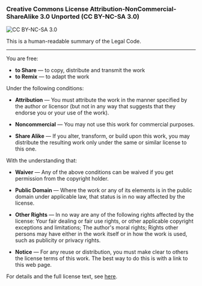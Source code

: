 
### Creative Commons License Attribution-NonCommercial-ShareAlike 3.0 Unported (CC BY-NC-SA 3.0) 

![CC BY-NC-SA 3.0](https://github.com/iloudaros/nomnomr/tree/main/docs/contributions/itsikelis/license.png)

This is a human-readable summary of the Legal Code. 

---
You are free:
- **to Share** — to copy, distribute and transmit the work
- **to Remix** — to adapt the work 

Under the following conditions: 

- **Attribution** — You must attribute the work in the manner specified by the author or licensor (but not in any way that suggests that they endorse you or your use of the work). 

- **Noncommercial** — You may not use this work for commercial purposes. 

- **Share Alike** — If you alter, transform, or build upon this work, you may distribute the resulting work only under the same or similar license to this one. 

With the understanding that: 

- **Waiver** — Any of the above conditions can be waived if you get permission from the copyright holder. 

- **Public Domain** — Where the work or any of its elements is in the public domain under applicable law, that status is in no way affected by the license. 

- **Other Rights** — In no way are any of the following rights affected by the license: Your fair dealing or fair use rights, or other applicable copyright exceptions and limitations; The author's moral rights; Rights other persons may have either in the work itself or in how the work is used, such as publicity or privacy rights. 

- **Notice** — For any reuse or distribution, you must make clear to others the license terms of this work. The best way to do this is with a link to this web page. 

For details and the full license text, see [here](http://creativecommons.org/licenses/by-nc-sa/3.0/).